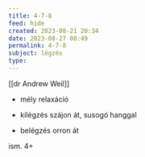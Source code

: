 ```yaml
---
title: 4-7-8
feed: hide
created: 2023-08-21 20:34
date: 2023-08-27 08:49
permalink: 4-7-8
subject: légzés
type: 
---
```


[[dr Andrew Weil]]
- mély relaxáció

- kilégzés szájon át, susogó hanggal
- belégzés orron át

ism. 4+